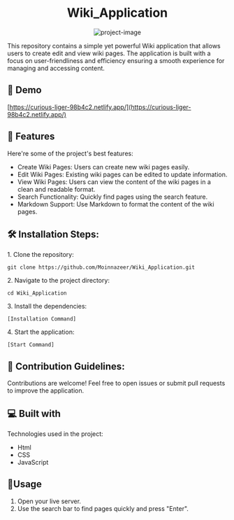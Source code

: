 <h1 align="center" id="title">Wiki_Application</h1>

<p align="center"><img src="https://socialify.git.ci/Moinnazeer/Wiki_Application/image?language=1&amp;name=1&amp;owner=1&amp;pattern=Diagonal%20Stripes&amp;stargazers=1&amp;theme=Dark" alt="project-image"></p>

<p id="description">This repository contains a simple yet powerful Wiki application that allows users to create edit and view wiki pages. The application is built with a focus on user-friendliness and efficiency ensuring a smooth experience for managing and accessing content.</p>

<h2>🚀 Demo</h2>

[https://curious-liger-98b4c2.netlify.app/](https://curious-liger-98b4c2.netlify.app/)

  
  
<h2>🧐 Features</h2>

Here're some of the project's best features:

*   Create Wiki Pages: Users can create new wiki pages easily.
*   Edit Wiki Pages: Existing wiki pages can be edited to update information.
*   View Wiki Pages: Users can view the content of the wiki pages in a clean and readable format.
*   Search Functionality: Quickly find pages using the search feature.
*   Markdown Support: Use Markdown to format the content of the wiki pages.

<h2>🛠️ Installation Steps:</h2>

<p>1. Clone the repository:</p>

```
git clone https://github.com/Moinnazeer/Wiki_Application.git
```

<p>2. Navigate to the project directory:</p>

```
cd Wiki_Application
```

<p>3. Install the dependencies:</p>

```
[Installation Command]
```

<p>4. Start the application:</p>

```
[Start Command]
```

<h2>🍰 Contribution Guidelines:</h2>

Contributions are welcome! Feel free to open issues or submit pull requests to improve the application.

  
  
<h2>💻 Built with</h2>

Technologies used in the project:

*   Html
*   CSS
*   JavaScript

<h2>💖Usage </h2>

1. Open your live server.
2. Use the search bar to find pages quickly and press "Enter".

